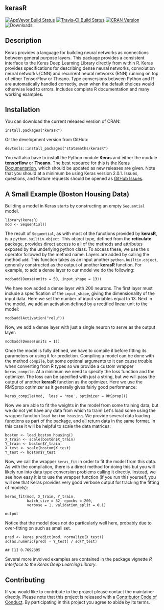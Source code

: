 ## kerasR

[![AppVeyor Build Status](https://ci.appveyor.com/api/projects/status/github/statsmaths/kerasR?branch=master&svg=true)](https://ci.appveyor.com/project/statsmaths/kerasR) [![Travis-CI Build Status](https://travis-ci.org/statsmaths/kerasR.svg?branch=master)](https://travis-ci.org/statsmaths/kerasR) [![CRAN Version](http://www.r-pkg.org/badges/version/kerasR)](https://CRAN.R-project.org/package=kerasR) ![Downloads](http://cranlogs.r-pkg.org/badges/kerasR)

## Description

Keras provides a language for building neural networks as connections
between general purpose layers.
This package provides a consistent interface to the Keras Deep Learning
Library directly from within R. Keras provides specifications for
describing dense neural networks, convolution neural networks (CNN) and
recurrent neural networks (RNN) running on top of either TensorFlow or
Theano. Type conversions between Python and R are automatically handled
correctly, even when the default choices would otherwise lead to errors.
Includes complete R documentation and many working examples.

## Installation

You can download the current released version of CRAN:
```{r}
install.packages("kerasR")
```
Or the development version from GitHub:
```{r}
devtools::install_packages("statsmaths/kerasR")
```
You will also have to install the Python module **Keras** and
either the module **tensorflow** or **Theano**. The best resource
for this is the [Keras Documentation](https://keras.io/#installation),
which should be updated as new releases are given. Note that you
should at a minimum be using Keras version 2.0.1.
Issues, questions, and feature requests should be opened as
[GitHub Issues](http://github.com/statsmaths/kerasR/issues).

## A Small Example (Boston Housing Data)

Building a model in Keras starts by constructing an empty `Sequential`
model.

```{r}
library(kerasR)
mod <- Sequential()
```

The result of `Sequential`, as with most of the functions provided
by **kerasR**, is a `python.builtin.object`. This object type,
defined from the **reticulate** package, provides direct access to
all of the methods and attributes exposed by the underlying python
class. To access these, we use the `$` operator followed by the
method name. Layers are added by calling the method `add`.
This function takes as an input another `python.builtin.object`,
generally constructed as the output of another **kerasR** function.
For example, to add a dense layer to our model we do the following:

```{r}
mod$add(Dense(units = 50, input_shape = 13))
```

We have now added a dense layer with 200 neurons. The first layer
must include a specification of the `input_shape`, giving the dimensionality
of the input data. Here we set the number of input variables equal to 13.
Next in the model, we add an activation defined by a rectified linear
unit to the model:

```{r}
mod$add(Activation("relu"))
```

Now, we add a dense layer with just a single neuron to serve as the
output layer:

```{r}
mod$add(Dense(units = 1))
```

Once the model is fully defined, we have to compile it before fitting
its parameters or using it for prediction. Compiling a model can be
done with the method `compile`, but some optional arguments to it
can cause trouble when converting from R types so we provide a
custom wrapper `keras_compile`. At a minimum we need to specify
the loss function and the optimizer. The loss can be specified with
just a string, but we will pass the output of another **kerasR**
function as the optimizer. Here we use the RMSprop optimizer as it
generally gives fairly good performance:

```{r}
keras_compile(mod,  loss = 'mse', optimizer = RMSprop())
```

Now we are able to fit the weights in the model from some training
data, but we do not yet have any data from which to train! Let's
load some using the wrapper function `load_boston_housing`. We
provide several data loading functions as part of the package,
and all return data in the same format. In this case it will be
helpful to scale the data matrices:

```{r}
boston <- load_boston_housing()
X_train <- scale(boston$X_train)
Y_train <- boston$Y_train
X_test <- scale(boston$X_test)
Y_test <- boston$Y_test
```

Now, we call the wrapper `keras_fit` in order to fit the model
from this data. As with the compilation, there is a direct method
for doing this but you will likely run into data type conversion
problems calling it directly. Instead, we see how easy it is to
use the wrapper function (if you run this yourself, you will see
that Keras provides very good verbose output for tracking the
fitting of models):

```{r}
keras_fit(mod, X_train, Y_train,
          batch_size = 32, epochs = 200,
          verbose = 1, validation_split = 0.1)
```
```
output
```

Notice that the model does not do particularly well here, probably
due to over-fitting on such as small set.

```{r}
pred <- keras_predict(mod, normalize(X_test))
sd(as.numeric(pred) - Y_test) / sd(Y_test)
```
```
## [1] 0.7692395
```
Several more involved examples are contained in the package
vignette *R Interface to the Keras Deep Learning Library*.

## Contributing

If you would like to contribute to the project please contact
the maintainer directly. Please note that this project is
released with a [Contributor Code of Conduct](CONDUCT.md).
By participating in this project you agree to abide by its terms.
